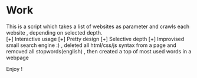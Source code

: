# Work


This is a script which takes a list of websites as parameter and crawls each website , depending on selected depth.<br/>
[+] Interactive usage
[+] Pretty design
[+] Selective depth 
[+] Improvised small search engine :) , deleted all html/css/js syntax from a page and removed all stopwords(english) , then created a top of most used words in a webpage


Enjoy !
